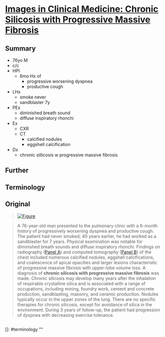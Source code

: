 <!--
Filename: 	2019-mm-dd-yoMF.md
Project: 	/Users/shume/Developer/physician/NEJM/IiCM
Author: 	shumez <https://github.com/shumez>
Created: 	2019-04-04 20:06:1
Modified: 	2019-06-07 13:43:46
-----
Copyright (c) 2019 shumez
-->

# [Images in Clinical Medicine: Chronic Silicosis with Progressive Massive Fibrosis][2019_UrbineDaniel_RileyLeonard]

## Summary

* 76yo M
* c/c
* HPI
	* 6mo Hx of 
		* progressive worsening dyspnea
		* productive cough
* LHx
	* smoke never
	* sandblaster 7y
* PEx
	* diminished breath sound
	* diffuse inspiratory rhonchi
* Ex
	* CXR
	* CT
		* calcified nodules
		* eggshell calcification
* Dx
	* chronic sillicosis w progressive massive fibrosis

## Further


## Terminology


## Original

> [![Figure][fig]][fig]

> A 76-year-old man presented to the pulmonary clinic with a 6-month history of progressively worsening dyspnea and productive cough. The patient had never smoked; 40 years earlier, he had worked as a sandblaster for 7 years. Physical examination was notable for diminished breath sounds and diffuse inspiratory rhonchi. Findings on radiography ([Panel A][fig]) and computed tomography ([Panel B][fig]) of the chest included numerous calcified nodules, eggshell calcifications, and coalescence of apical opacities and larger lesions characteristic of progressive massive fibrosis with upper-lobe volume loss. A diagnosis of **chronic silicosis with progressive massive fibrosis** was made. Chronic silicosis may develop many years after the inhalation of respirable crystalline silica and is associated with a range of occupations, including mining, foundry work, cement and concrete production, sandblasting, masonry, and ceramic production. Nodules typically occur in the upper zones of the lung. There are no specific therapies for chronic silicosis, except for avoidance of silica in the environment. During 3 years of follow-up, the patient had progression of dyspnea with decreasing exercise tolerance.



##
<!-- ref -->
[2019_UrbineDaniel_RileyLeonard]: https://www.nejm.org/doi/full/10.1056/NEJMicm1809675 


<!-- fig -->
[fig]: https://www.nejm.org/na101/home/literatum/publisher/mms/journals/content/nejm/2019/nejm_2019.380.issue-23/nejmicm1809675/20190531/images/img_medium/nejmicm1809675_f1.jpeg

<!-- term -->
[]: #terminology ""

<style type="text/css">
	/* img{width: 51%; float: right;} */
</style>